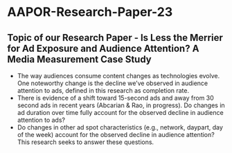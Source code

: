 # AAPOR-Research-Paper-23

## Topic of our Research Paper - Is Less the Merrier for Ad Exposure and Audience Attention? A Media Measurement Case Study​
+ The way audiences consume content changes as technologies evolve. One noteworthy change is the decline we’ve observed in audience attention to ads, defined in this research as completion rate.
+ There is evidence of a shift toward 15-second ads and away from 30 second ads in recent years (Abcarian & Rao, in progress). Do changes in ad duration over time fully account for the observed decline in audience attention to ads?
+ Do changes in other ad spot characteristics (e.g., network, daypart, day of the week) account for the observed decline in audience attention? This research seeks to answer these questions.
